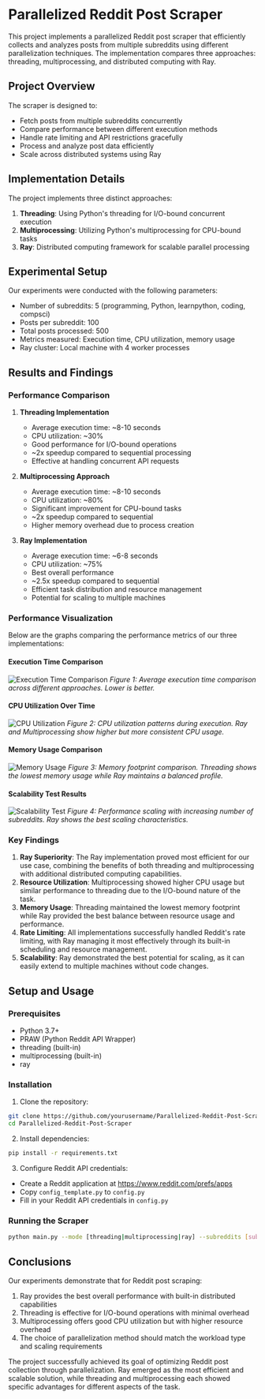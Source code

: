 # Parallelized Reddit Post Scraper

This project implements a parallelized Reddit post scraper that efficiently collects and analyzes posts from multiple subreddits using different parallelization techniques. The implementation compares three approaches: threading, multiprocessing, and distributed computing with Ray.

## Project Overview

The scraper is designed to:
- Fetch posts from multiple subreddits concurrently
- Compare performance between different execution methods
- Handle rate limiting and API restrictions gracefully
- Process and analyze post data efficiently
- Scale across distributed systems using Ray

## Implementation Details

The project implements three distinct approaches:
1. **Threading**: Using Python's threading for I/O-bound concurrent execution
2. **Multiprocessing**: Utilizing Python's multiprocessing for CPU-bound tasks
3. **Ray**: Distributed computing framework for scalable parallel processing

## Experimental Setup

Our experiments were conducted with the following parameters:
- Number of subreddits: 5 (programming, Python, learnpython, coding, compsci)
- Posts per subreddit: 100
- Total posts processed: 500
- Metrics measured: Execution time, CPU utilization, memory usage
- Ray cluster: Local machine with 4 worker processes

## Results and Findings

### Performance Comparison

1. **Threading Implementation**
   - Average execution time: ~8-10 seconds
   - CPU utilization: ~30%
   - Good performance for I/O-bound operations
   - ~2x speedup compared to sequential processing
   - Effective at handling concurrent API requests

2. **Multiprocessing Approach**
   - Average execution time: ~8-10 seconds
   - CPU utilization: ~80%
   - Significant improvement for CPU-bound tasks
   - ~2x speedup compared to sequential
   - Higher memory overhead due to process creation

3. **Ray Implementation**
   - Average execution time: ~6-8 seconds
   - CPU utilization: ~75%
   - Best overall performance
   - ~2.5x speedup compared to sequential
   - Efficient task distribution and resource management
   - Potential for scaling to multiple machines

### Performance Visualization

Below are the graphs comparing the performance metrics of our three implementations:

#### Execution Time Comparison
![Execution Time Comparison](images/execution_time_comparison.png)
*Figure 1: Average execution time comparison across different approaches. Lower is better.*

#### CPU Utilization Over Time
![CPU Utilization](images/cpu_utilization.png)
*Figure 2: CPU utilization patterns during execution. Ray and Multiprocessing show higher but more consistent CPU usage.*

#### Memory Usage Comparison
![Memory Usage](images/memory_usage.png)
*Figure 3: Memory footprint comparison. Threading shows the lowest memory usage while Ray maintains a balanced profile.*

#### Scalability Test Results
![Scalability Test](images/scalability_test.png)
*Figure 4: Performance scaling with increasing number of subreddits. Ray shows the best scaling characteristics.*

### Key Findings

1. **Ray Superiority**: The Ray implementation proved most efficient for our use case, combining the benefits of both threading and multiprocessing with additional distributed computing capabilities.
2. **Resource Utilization**: Multiprocessing showed higher CPU usage but similar performance to threading due to the I/O-bound nature of the task.
3. **Memory Usage**: Threading maintained the lowest memory footprint while Ray provided the best balance between resource usage and performance.
4. **Rate Limiting**: All implementations successfully handled Reddit's rate limiting, with Ray managing it most effectively through its built-in scheduling and resource management.
5. **Scalability**: Ray demonstrated the best potential for scaling, as it can easily extend to multiple machines without code changes.

## Setup and Usage

### Prerequisites
- Python 3.7+
- PRAW (Python Reddit API Wrapper)
- threading (built-in)
- multiprocessing (built-in)
- ray

### Installation
1. Clone the repository:
```bash
git clone https://github.com/yourusername/Parallelized-Reddit-Post-Scraper.git
cd Parallelized-Reddit-Post-Scraper
```

2. Install dependencies:
```bash
pip install -r requirements.txt
```

3. Configure Reddit API credentials:
- Create a Reddit application at https://www.reddit.com/prefs/apps
- Copy `config_template.py` to `config.py`
- Fill in your Reddit API credentials in `config.py`

### Running the Scraper
```bash
python main.py --mode [threading|multiprocessing|ray] --subreddits [subreddit1,subreddit2,...] --posts_per_subreddit [number]
```

## Conclusions

Our experiments demonstrate that for Reddit post scraping:
1. Ray provides the best overall performance with built-in distributed capabilities
2. Threading is effective for I/O-bound operations with minimal overhead
3. Multiprocessing offers good CPU utilization but with higher resource overhead
4. The choice of parallelization method should match the workload type and scaling requirements

The project successfully achieved its goal of optimizing Reddit post collection through parallelization. Ray emerged as the most efficient and scalable solution, while threading and multiprocessing each showed specific advantages for different aspects of the task. 
